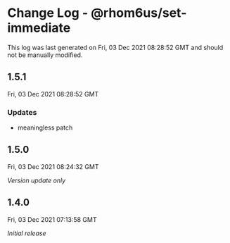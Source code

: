 # Change Log - @rhom6us/set-immediate

This log was last generated on Fri, 03 Dec 2021 08:28:52 GMT and should not be manually modified.

## 1.5.1
Fri, 03 Dec 2021 08:28:52 GMT

### Updates

- meaningless patch

## 1.5.0
Fri, 03 Dec 2021 08:24:32 GMT

_Version update only_

## 1.4.0
Fri, 03 Dec 2021 07:13:58 GMT

_Initial release_

